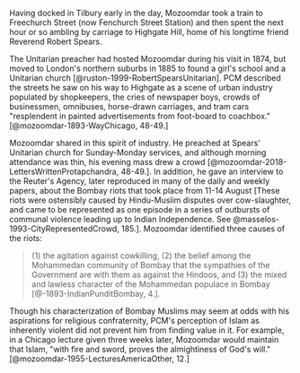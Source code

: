 Having docked in Tilbury early in the day, Mozoomdar took a train to
Freechurch Street (now Fenchurch Street Station) and then spent the next
hour or so ambling by carriage to Highgate Hill, home of his longtime
friend Reverend Robert Spears.

The Unitarian preacher had hosted
Mozoomdar during his visit in 1874, but moved to London's northern
suburbs in 1885 to found a girl's school and a Unitarian
church [@ruston-1999-RobertSpearsUnitarian]. PCM described the streets he saw on his way to Highgate as
a scene of urban industry populated by shopkeepers, the cries of
newspaper boys, crowds of businessmen,
omnibuses, horse-drawn carriages, and tram cars "resplendent in painted
advertisements from foot-board to coachbox."[@mozoomdar-1893-WayChicago, 48-49.]

Mozoomdar shared in this spirit of industry. He preached at Spears'
Unitarian church for Sunday-Monday services, and although morning
attendance was thin, his evening mass drew a crowd [@mozoomdar-2018-LettersWrittenProtapchandra, 48-49.]. In addition, he
gave an interview to the Reuter's Agency, later reproduced in many of
the daily and weekly papers, about the Bombay riots that took place from
11-14 August [These riots were ostensibly caused by Hindu-Muslim disputes over
    cow-slaughter, and came to be represented as one episode in a series
    of outbursts of communal violence leading up to Indian Independence.
    See @masselos-1993-CityRepresentedCrowd, 185.]. Mozoomdar identified three causes of the riots:

> (1) the agitation against cowkilling, (2) the belief among the
Mohammedan community of Bombay that the sympathies of the Government are
with them as against the Hindoos, and (3) the mixed and lawless
character of the Mohammedan populace in Bombay [@-1893-IndianPunditBombay, 4.].

Though his characterization of Bombay Muslims may seem at odds with his
aspirations for religious confraternity, PCM\'s perception of Islam as
inherently violent did not prevent him from finding value in it. For
example, in a Chicago lecture given three weeks later, Mozoomdar would
maintain that Islam, "with fire and sword, proves the almightiness of God's will." [@mozoomdar-1955-LecturesAmericaOther, 12.]

